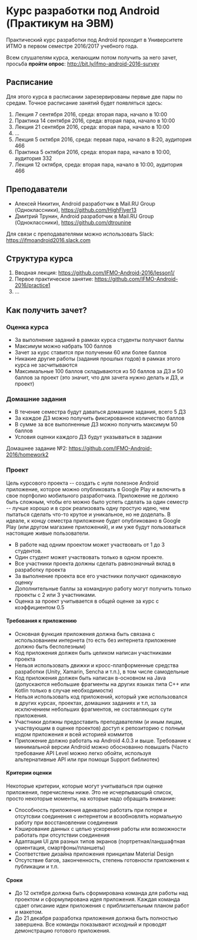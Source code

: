 # Курс разработки под Android (Практикум на ЭВМ)

Практический курс разработки под Android проходит в Университете ИТМО в первом семестре 2016/2017 учебного года.

Всем слушателям курса, желающим потом получить за него зачет, просьба __пройти опрос__: 
http://bit.ly/ifmo-android-2016-survey

## Расписание

Для этого курса в расписании зарезервированы первые две пары по средам. Точное расписание занятий будет появляться здесь:

1. Лекция 7 сентября 2016, среда: вторая пара, начало в 10:00
2. Практика 14 сентября 2016, среда: вторая пара, начало в 10:00
3. Лекция 21 сентября 2016, среда: вторая пара, начало в 10:00
4. ...
5. Лекция 5 октября 2016, среда: первая пара, начало в 8:20, аудитория 466
6. Практика 5 октября 2016, среда: вторая пара, начало в 10:00, аудитория 332
7. Лекция 12 октября, среда: вторая пара, начало в 10:00, аудитория 466

## Преподаватели

- Алексей Никитин, Android разработчик в Mail.RU Group (Одноклассники), https://github.com/HighFlyer13
- Дмитрий Трунин, Android разработчик в Mail.RU Group (Одноклассники), https://github.com/dtrounine

Для связи с преподавателями можно использовать Slack: https://ifmoandroid2016.slack.com 

## Структура курса

1. Вводная лекция: https://github.com/IFMO-Android-2016/lesson1/
2. Первое практическое занятие: https://github.com/IFMO-Android-2016/practice1
3. ...


## Как получить зачет?

### Оценка курса
- За выполнение заданий в рамках курса студенты получают баллы
- Максимум можно набрать 100 баллов
- Зачет за курс ставится при получении 60 или более баллов
- Никакие другие работы (задания прошлых годов) в рамках этого курса не засчитываются
- Максимальные 100 баллов складываются из 50 баллов за ДЗ и 50 баллов за проект (это значит, что для зачета нужно делать и ДЗ, и проект)

### Домашние задания
- В течение семестра будут даваться домашние задания, всего 5 ДЗ
- За каждое ДЗ можно получить фиксированное количество баллов
- В сумме за все выполненные ДЗ можно получить максимум 50 баллов
- Условия оценки каждого ДЗ будут указываться в задании

Домашнее задание №2: https://github.com/IFMO-Android-2016/homework2

### Проект 

Цель курсового проекта -- создать с нуля полезное Android приложение, которое можно опубликовать в Google Play и включить в свое портфолио мобильного разработчика. Приложение не должно быть сложным, чтобы его можно было успеть сделать за один семестр -- лучше хорошо и в срок реализовать одну простую идею, чем пытаться сделать что-то крутое и уникальное, но не доделать. В идеале, к концу семестра приложение будет опубликовано в Google Play (или другом магазине приложений), и им уже будут пользоваться настоящие живые пользователи.

- В работе над одним проектом может участвовать от 1 до 3 студентов. 
- Один студент может участвовать только в одном проекте.
- Все участники проекта должны сделать равнозначный вклад в разработку проекта
- За выполнение проекта все его участники получают одинаковую оценку
- Дополнительные баллы за командную работу могут получить только проекты с 2 или 3 участниками.
- Оценка за проект учитывается в общей оценке за курс с коэффициентом 0.5

#### Требования к приложению

- Основная функция приложения должна быть связана с использованием интернета (то есть без интернета приложение должно быть бесполезным)
- Код приложения должен быть целиком написан участниками проекта
- Нельзя использовать движки и кросс-платформенные средства разработки (Unity, Xamarin, Sencha и т.п.), в том числе самодельные
- Код приложения должен быть написан в-основном на Java (допускаются небольшие фрагменты на других языках типа C++ или Kotlin только в случае необходимости)
- Нельзя использовать код приложений, который уже использовался в других курсах, проектах, домашних заданиях и т.п, за исключением небольших фрагментов, не составляющих сути приложения.
- Участники должны предоставить преподавателям (и иным лицам, участвующим в оценке проектов) доступ к репозиторию с полным кодом приложения и всей историей коммитов
- Приложение должно работать на Android 4.0.3 и выше. Требование к минимальной версии Android можно обоснованно повышать (Часто требование API Level можно легко обойти, используя альтернативные API или при помощи Support библиотек)

#### Критерии оценки

Некоторые критерии, которые могут учитываться при оценке приложения, перечислены ниже. Это не исчерпывающий список, просто некоторые моменты, на которые надо обращать внимание:

- Способность приложения адекватно работать при потере и отсутсвии соединения с интернетом и возобновлять нормальную работу при восстановлении соединения
- Кэширование данных с целью ускорения работы или возможности работать при отсутствии соединения
- Адаптация UI для разных типов экранов (портретная/ландшафтная ориентация, смартфоны/планшеты)
- Соответствие дизайна приложения принципам Material Design
- Отсутствие багов, законченность, степень готовности приложения к публикации и т.п.

#### Сроки

- До 12 октября должна быть сформирована команда для работы над проектом и сформулирована идея приложения. Каждая команда сдает описание идеи приложения с приблизительным планом работ и макетом.
- До 21 декабря разработка приложения должна быть полностью завершена. Все команды показывают исходный и проводят демонстрацию готового приложения.
